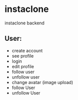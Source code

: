 # instaclone

instaclone backend

## User:

- create account
- see profile
- login
- edit profile
- follow user
- unfollow user
- change avatar (image upload)
- follow User
- unfollow User
